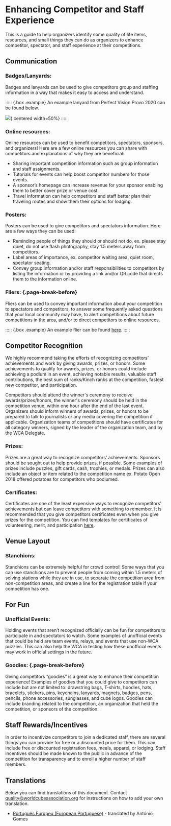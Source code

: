 # Enhancing Competitor and Staff Experience

This is a guide to help organizers identify some quality of life items, resources, and small things they can do as organizers to enhance competitor, spectator, and staff experience at their competitions.

## Communication

### Badges/Lanyards:

Badges and lanyards can be used to give competitors group and staffing information in a way that makes it easy to access and understand.

::::: {.box .example}
An example lanyard from Perfect Vision Provo 2020 can be found below.

![](images/lanyard.png){.centered width=50%}
:::::

### Online resources:

Online resources can be used to benefit competitors, spectators, sponsors, and organizers! Here are a few online resources you can share with competitors and explanations of why they are beneficial:

- Sharing important competition information such as group information and staff assignments.
- Tutorials for events can help boost competitor numbers for those events.
- A sponsor’s homepage can increase revenue for your sponsor enabling them to better cover prize or venue cost.
- Travel information can help competitors and staff better plan their traveling routes and show them their options for lodging.

### Posters:

Posters can be used to give competitors and spectators information. Here are a few ways they can be used:

- Reminding people of things they should or should not do, ex. please stay quiet, do not use flash photography, stay 1.5 meters away from competitors.
- Label areas of importance, ex. competitor waiting area, quiet room, spectator seating.
- Convey group information and/or staff responsibilities to competitors by listing the information or by providing a link and/or QR code that directs them to the information online.

### Fliers: {.page-break-before}

Fliers can be used to convey important information about your competition to spectators and competitors, to answer some frequently asked questions that your local community may have, to alert competitions about future competitions in the area, and/or to direct competitors to online resources.

::::: {.box .example}
An example flier can be found [here](https://docs.google.com/document/d/1cjlvbTQ-e8_TzviEfQ_OUggNtEh-1R7GhKWMU-7IW28/edit?usp=sharing).
:::::

## Competitor Recognition

We highly recommend taking the efforts of recognizing competitors’ achievements and work by giving awards, prizes, or honors. Some achievements to qualify for awards, prizes, or honors could include achieving a podium in an event, achieving notable results, valuable staff contributions, the best sum of ranks/Kinch ranks at the competition, fastest new competitor, and participation.

Competitors should attend the winner's ceremony to receive awards/prizes/honors, the winner's ceremony should be held in the competition venue, within one hour after the end of the last event. Organizers should inform winners of awards, prizes, or honors to be prepared to talk to journalists or any media covering the competition if applicable. Organization teams of competitions should have certificates for all category winners, signed by the leader of the organization team, and by the WCA Delegate.

### Prizes:

Prizes are a great way to recognize competitors’ achievements. Sponsors should be sought out to help provide prizes, if possible. Some examples of prizes include puzzles, gift cards, cash, trophies, or medals. Prizes can also include an object or item related to the competition name ex. Potato Open 2018 offered potatoes for competitors who podiumed.

### Certificates:

Certificates are one of the least expensive ways to recognize competitors' achievements but can leave competitors with something to remember. It is recommended that you give competitors certificates even when you give prizes for the competition. You can find templates for certificates of volunteering, merit, and participation [here](https://drive.google.com/drive/folders/1jrMWgOgNscPDqoxzgnEQ1bnV9D4FDzLj).

## Venue Layout

### Stanchions:

Stanchions can be extremely helpful for crowd control! Some ways that you can use stanchions are to prevent people from coming within 1.5 meters of solving stations while they are in use, to separate the competition area from non-competition areas, and create a line for the registration table if your competition has one.

## For Fun

### Unofficial Events:

Holding events that aren’t recognized officially can be fun for competitors to participate in and spectators to watch. Some examples of unofficial events that could be held are team events, relays, and events that use non-WCA puzzles. This can also help the WCA in testing how these unofficial events may work in official settings in the future.

### Goodies: {.page-break-before}

Giving competitors “goodies” is a great way to enhance their competition experience! Examples of goodies that you could give to competitors can include but are not limited to: drawstring bags, T-shirts, hoodies, hats, bracelets, stickers, pins, keychains, lanyards, magnets, badges, pens, pencils, phone accessories, sunglasses, and cube logos. Goodies can include branding related to the competition, an organization that held the competition, or sponsors of the competition.

## Staff Rewards/Incentives

In order to incentivize competitors to join a dedicated staff, there are several things you can provide for free or a discounted price for them. This can include free or discounted registration fees, meals, apparel, or lodging. Staff incentives should be made known to the public in advance of the competition for transparency and to enroll a higher number of staff members.

<div class="spacer"></div>

## Translations

Below you can find translations of this document. Contact quality@worldcubeassociation.org for instructions on how to add your own translation.

- [Português Europeu (European Portuguese)](wcadoc{edudoc/organizer-guidelines/pt/enhancing-experience.pdf}) - translated by António Gomes

